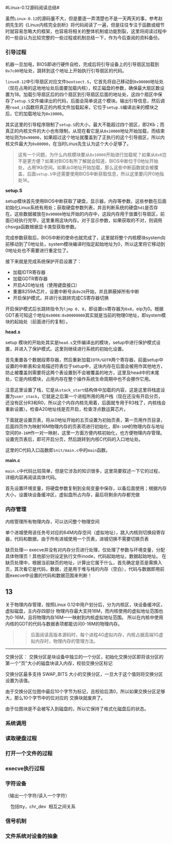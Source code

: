 
#Linux-0.12源码阅读总结#

虽然`Linux-0.12`的源码量不大，但是要逐一弄清楚也不是一天两天的事，参考赵炯先生的《Linux内核完全剖析》将代码阅读了一遍，但是往往专注于函数或细节时就容易忽略大的框架，也容易将相关的整体机制或功能割裂，这里将阅读过程中的一些自认为比较完整的一些过程或机制总结一下，作为今后查阅的资料备份。

### 引导过程 ###

机器一旦加电，BIOS即进行硬件自检，完成后将引导设备上的引导扇区加载到`0x7c00`地址处，跳转到这个地址上开始执行引导扇区的代码。

`linux0.12`中引导扇区对应文件`bootsect.S`，它首先将自己移动到`0x90000`地址处（现在占用的这地地址处后面要加载内核），校正磁盘的参数，确保最大扇区数设置为18。加载引导扇区后的四个扇区到引导扇区后面的地址处，这四个扇区中保存了`setup.S`文件编译出的代码，后面会简单说这个模块。输出引导信息，然后调用`read_it`函数将真正的内核文件加载起来，它位于`setup.S`编译出来的模块之后，它的加载地址为`0x10000`。

其实这里的引导程序限制了`setup.S`的大小，最大不能超过四个扇区，即2Kb；而真正的内核文件的大小也有限制，从现在看它是从`0x10000`地址开始加载，而结束地址则为`0x90000`，如果超过这个地址就覆盖到了正执行的这个引导扇区，所以内核文件最大为`0x80000`，在当时Linus先生认为这个大小足够了。

> 这有一个问题，为什么内核模块要从`0x10000`开始进行加载呢？如果从`0x0`岂不是更方便？如果对BIOS有所了解就会知道，BIOS中断位于0地址开始处，占用1Kb空间。如果从0地址开始加载，那么这些中断函数就会被覆盖，后面`setup.S`中还需要使用BIOS中断获取信息，所以这里要闪开0地指处1K。

**setup.S**

setup模块首先使用BIOS中断获取了硬盘，显示器，内存等参数，这些参数在后面初始化Linux系统有用处；获取硬盘参数列表，并且判断系统的硬盘`hd1`是否存在。这些数据被放在`0x90000`地址开始的内存中，这段内存用于放置引导扇区，前面已经执行完毕，这里重用这块内存。对于显示参数，如果获取的不对，则调用chsvga函数根据显卡类型获取参数。

完成参数获取后，BIOS中断的使命也就完成了，这里就将整个内核模块system向前移动到了0地址处，system模块编译时指定起始地址为0，所以这里将它移动到0地址处也不需要进行重定位了。

接下来就是完成系统保护开启设置了：

* 加载IDTR寄存器
* 加载GDTR寄存器
* 开启A20地址线（使用键盘接口）
* 重置8259A芯片，设置中断号从`0x20`开始，并且屏蔽掉所有中断
* 开启保护模式，并进行长跳转完成CS寄存器切换

开启保护模式后长跳转指令为`ljmp 0, 8`，即设置cs寄存器为`0x8`，eip为0。根据GDT表可知这个地址`0x0008:0x00000000`其实就是当前的物理0地址，即system模块的起始处（前面进行的复制）。

**head.s**

setup 模块的开始处其实是`head.s`文件编译出的模块，setup中进行保护模式设置，并进入了保护模式。这里则继续进行系统的初始化设置。

首先重置各个数据段寄存器，然后重新加载`IDTR/GDTR`两个寄存器，前面setup中设置的中断表和全局描述符表位于setup中，这块内存在后面会被用作其他地方，防止被覆盖则需要将这两个表设置到不会被覆盖的地方，这里及head中的末尾处，它是内核模块，占用内存在整个操作系统生命周期中也不会挪作它用。

注意这里设置了栈，它是从`stack_start`结构体中加载的内容，这是这里将栈底设置为`user_stack`，它就是之后第一个进程所用的用户栈（现在还没有开启分页，还没有区分R3和R0，所以这个内存内核先用着，后面就专用于R3栈了，内核栈会重新设置）。检查A20地址线是否开启，检查浮点数运算芯片。

下面就是设置页表，将从0地址开始的五页设置为初始页表，第一页用作页目录，后面四页作为映射16M物理内存的页表项进行初始化，即`0-16M`的物理内存与地址空间的`0-16M`作一对一映射，这里一方面方便内核初始化，也方便物理内存管理。设置完页表后，即可开启分页，然后跳转到内核C代码的入口地址处。

这里的C代码入口函数即`init/main.c`中的`main`函数。

**main.c**

`main.c`中代码比较简单，但是它涉及的知识很多，这里简要叙述一下它的过程，详细内容再阅读具体代码。

首先设置环境变量，将硬盘参数复制到全局变量中保存，以备后面使用；根据内存大小，设置块设备缓冲区，虚拟盘所占内存，最后将剩余内存都充做


### 内存管理 ###
内核管理所有物理内存，可以访问整个物理空间

单个进城使用该任务号对应的64M内存空间（虚拟地址），跳入内核则切换段寄存器，代码和数据，由于所有进城使用一个页表，进城切换不需要切换页表

缺页处理—
execve并没有对内存分页进行处理，仅处理了参数与环境变量，分配具体物理页！其他部分则设定执行文件inode，代码起始地址，数据起始地址。
在缺页处理中，根据当前缺页的地址，计算出它属于什么，首先确定是否是需换入页，其次看它是代码，数据，还是用于堆与栈的内存（空白），代码与数据即用前面execve中设置的代码和数据范围来判断！


13
-------------------------------------
关于物理内存管理，按照Linux 0.12中用户划分后，分为内核区，块设备缓冲区，虚拟磁盘，主内存四部分
物理内存最大支持16M，而内核使用的虚拟地址范围也为0-16M，且将物理内存16M一一映射到内核虚拟地址范围。
所以在内核中使用内核的GDT的代码与数据表项都能访问0-16M的物理内存。

>> 后面阅读高版本源码时，每个进程4G虚拟内存，内核占据高端1G虚拟内存时，物理内存的管理方法。


--------------------------------------
交换分区：
交换分区是块设备中独立的一个分区，初始化交换分区即将该分区的第一个"页"大小的磁盘块读入内存，校验交换分区标记

交换分区最多支持 SWAP_BITS 大小的交换分区，一旦大于这个值则将交换分区设置为该值。

由于交换分区位图中最后10个字节为标记，且校验后清0，所以如果交换分区足够大，那么10个字节中的位对应的
交换块就废弃了。

由于位图块是不会被写入到磁盘的，所以它保持了格式化磁盘后的状态。


### 系统调用 ###

### 读取硬盘过程 ###

### 打开一个文件的过程 ###

### execve执行过程 ###

### 字符设备 ###

（输出一个字符/读入一个字符）

    包括tty，chr_dev  相互之间关系

### 信号机制 ###

### 文件系统对设备的抽象 ###